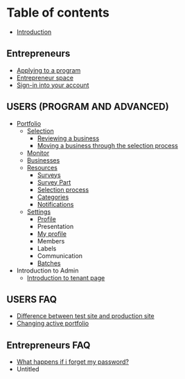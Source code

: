 # Table of contents

* [Introduction](README.md)

## Entrepreneurs

* [Applying to a program](entrepreneurs/applying-to-a-program.md)
* [Entrepreneur space](entrepreneurs/entrepreneur-space.md)
* [Sign-in into your account](entrepreneurs/sign-in-into-your-account.md)

## USERS \(PROGRAM AND ADVANCED\)

* [Portfolio](program-users/introduction-to-the-portfolio-page/README.md)
  * [Selection](program-users/introduction-to-the-portfolio-page/introduction-to-the-selection-page/README.md)
    * [Reviewing a business](program-users/introduction-to-the-portfolio-page/introduction-to-the-selection-page/reviewing-a-business.md)
    * [Moving a business through the selection process](program-users/introduction-to-the-portfolio-page/introduction-to-the-selection-page/moving-a-business-through-the-selection-process.md)
  * [Monitor](program-users/introduction-to-the-portfolio-page/introduction-to-monitor-page.md)
  * [Businesses](program-users/introduction-to-the-portfolio-page/businesses.md)
  * [Resources](program-users/introduction-to-the-portfolio-page/introduction-to-resources-page/README.md)
    * [Surveys](program-users/introduction-to-the-portfolio-page/introduction-to-resources-page/testing-and-editing-surveys.md)
    * [Survey Part](program-users/introduction-to-the-portfolio-page/introduction-to-resources-page/survey-part.md)
    * [Selection process](program-users/introduction-to-the-portfolio-page/introduction-to-resources-page/creating-or-editing-a-selection-process.md)
    * [Categories](program-users/introduction-to-the-portfolio-page/introduction-to-resources-page/categories.md)
    * [Notifications](program-users/introduction-to-the-portfolio-page/introduction-to-resources-page/notifications.md)
  * [Settings](program-users/introduction-to-the-portfolio-page/settings/README.md)
    * [Profile](program-users/introduction-to-the-portfolio-page/settings/profile.md)
    * Presentation
    * [My profile](program-users/introduction-to-the-portfolio-page/settings/editing-user-profiles.md)
    * Members
    * Labels
    * Communication
    * [Batches](program-users/introduction-to-the-portfolio-page/settings/batches.md)
* Introduction to Admin
  * [Introduction to tenant page](program-users/introduction-to-admin/introduction-to-tenant-page.md)

## USERS FAQ

* [Difference between test site and production site](advanced-users/difference-between-test-site-and-production-site.md)
* [Changing active portfolio](advanced-users/changing-active-portfolio.md)

## Entrepreneurs FAQ

* [What happens if i forget my password?](misc/what-happens-if-i-forget-my-password.md)
* Untitled

